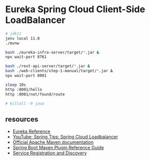 # Eureka Spring Cloud Client-Side LoadBalancer

```bash
# jdk11
jenv local 11.0
./mvnw

bash ./eureka-infra-server/target/*.jar &
npx wait-port 8761

bash ./rest-api-server/target/*.jar &
bash ./web-clients/step-1-manual/target/*.jar &
npx wait-port 8001

sleep 10s
http :8001/hello
http :8001/not/found/route

# killall -9 java
```

## resources

* [Eureka Reference](https://cloud.spring.io/spring-cloud-netflix/1.4.x/multi/multi__service_discovery_eureka_clients.html)
* [YouTube: Spring Tips: Spring Cloud Loadbalancer](https://www.youtube.com/watch?v=FDeOoKRKgkM)
* [Official Apache Maven documentation](https://maven.apache.org/guides/index.html)
* [Spring Boot Maven Plugin Reference Guide](https://docs.spring.io/spring-boot/docs/2.2.5.RELEASE/maven-plugin/)
* [Service Registration and Discovery](https://spring.io/guides/gs/service-registration-and-discovery/)
